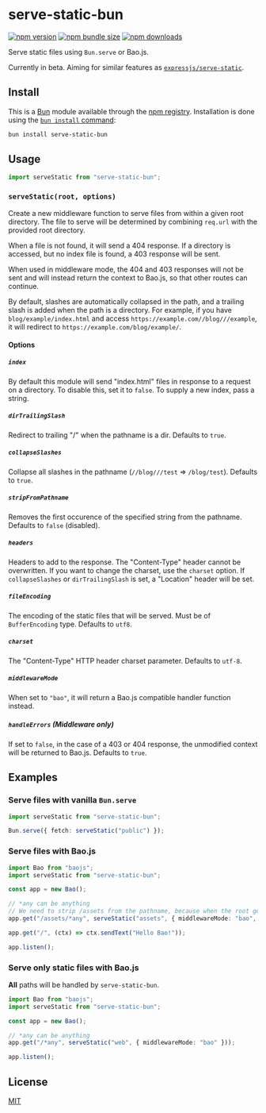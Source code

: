 # serve-static-bun

[![npm version](https://img.shields.io/npm/v/serve-static-bun?style=flat-square)](https://npm.im/serve-static-bun)
[![npm bundle size](https://img.shields.io/bundlephobia/minzip/serve-static-bun?style=flat-square)](https://npm.im/serve-static-bun)
[![npm downloads](https://img.shields.io/npm/dt/serve-static-bun?style=flat-square)](https://npm.im/serve-static-bun)

Serve static files using `Bun.serve` or Bao.js.

Currently in beta. Aiming for similar features as [`expressjs/serve-static`](https://github.com/expressjs/serve-static).

## Install

This is a [Bun](https://bun.sh/) module available through the [npm registry](https://www.npmjs.com/). Installation is done using the [`bun install` command](https://github.com/oven-sh/bun#bun-install):

```sh
bun install serve-static-bun
```

## Usage

```js
import serveStatic from "serve-static-bun";
```

### `serveStatic(root, options)`

Create a new middleware function to serve files from within a given root directory. The file to serve will be determined by combining `req.url` with the provided root directory.

When a file is not found, it will send a 404 response. If a directory is accessed, but no index file is found, a 403 response will be sent.

When used in middleware mode, the 404 and 403 responses will not be sent and will instead return the context to Bao.js, so that other routes can continue.

By default, slashes are automatically collapsed in the path, and a trailing slash is added when the path is a directory. For example, if you have `blog/example/index.html` and access `https://example.com//blog///example`, it will redirect to `https://example.com/blog/example/`.

#### Options

##### `index`

By default this module will send "index.html" files in response to a request on a directory. To disable this, set it to `false`. To supply a new index, pass a string.

##### `dirTrailingSlash`

Redirect to trailing "/" when the pathname is a dir. Defaults to `true`.

##### `collapseSlashes`

Collapse all slashes in the pathname (`//blog///test` => `/blog/test`). Defaults to `true`.

##### `stripFromPathname`

Removes the first occurence of the specified string from the pathname. Defaults to `false` (disabled).

##### `headers`

Headers to add to the response. The "Content-Type" header cannot be overwritten. If you want to change the charset, use the `charset` option. If `collapseSlashes` or `dirTrailingSlash` is set, a "Location" header will be set.

##### `fileEncoding`

The encoding of the static files that will be served. Must be of `BufferEncoding` type. Defaults to `utf8`.

##### `charset`

The "Content-Type" HTTP header charset parameter. Defaults to `utf-8`.

##### `middlewareMode`

When set to `"bao"`, it will return a Bao.js compatible handler function instead.

##### `handleErrors` (**Middleware only**)

If set to `false`, in the case of a 403 or 404 response, the unmodified context will be returned to Bao.js. Defaults to `true`.

## Examples

### Serve files with vanilla `Bun.serve`

```ts
import serveStatic from "serve-static-bun";

Bun.serve({ fetch: serveStatic("public") });
```

### Serve files with Bao.js

```ts
import Bao from "baojs";
import serveStatic from "serve-static-bun";

const app = new Bao();

// *any can be anything
// We need to strip /assets from the pathname, because when the root gets combined with the pathname, it results in /assets/assets/file.js.
app.get("/assets/*any", serveStatic("assets", { middlewareMode: "bao", stripFromPathname: "/assets" }));

app.get("/", (ctx) => ctx.sendText("Hello Bao!"));

app.listen();
```

### Serve only static files with Bao.js

**All** paths will be handled by `serve-static-bun`.

```ts
import Bao from "baojs";
import serveStatic from "serve-static-bun";

const app = new Bao();

// *any can be anything
app.get("/*any", serveStatic("web", { middlewareMode: "bao" }));

app.listen();
```

## License

[MIT](LICENSE)
